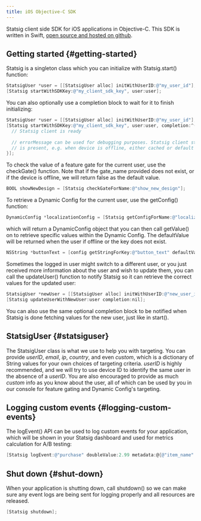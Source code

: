 ```yaml
---
title: iOS Objective-C SDK
---
```


Statsig client side SDK for iOS applications in Objective-C. This SDK is written in Swift, [open source and hosted on github](https://github.com/statsig-io/ios-sdk).

## Getting started {#getting-started}

Statsig is a singleton class which you can initialize with Statsig.start() function:

```objectivec
StatsigUser *user = [[StatsigUser alloc] initWithUserID:@"my_user_id"];
[Statsig startWithSDKKey:@"my_client_sdk_key", user:user];
```

You can also optionally use a completion block to wait for it to finish initializing:

```objectivec
StatsigUser *user = [[StatsigUser alloc] initWithUserID:@"my_user_id"];
[Statsig startWithSDKKey:@"my_client_sdk_key", user:user, completion:^(NSString * errorMessage) {
  // Statsig client is ready
  
  // errorMessage can be used for debugging purposes. Statsig client still functions when errorMessage
  // is present, e.g. when device is offline, either cached or default values will be returned by Statsig APIs.
}];
```

To check the value of a feature gate for the current user, use the checkGate() function. Note that if the gate_name provided does not exist,
or if the device is offline, we will return false as the default value.

```objectivec
BOOL showNewDesign = [Statsig checkGateForName:@"show_new_design"];
```

To retrieve a Dynamic Config for the current user, use the getConfig() function:

```objectivec
DynamicConfig *localizationConfig = [Statsig getConfigForName:@"localization_config"];
```

which will return a DynamicConfig object that you can then call getValue() on to retrieve specific values within the Dynamic Config. The
defaultValue will be returned when the user if offline or the key does not exist.

```objectivec
NSString *buttonText = [config getStringForKey:@"button_text" defaultValue:@""Check out""];
```

Sometimes the logged in user might switch to a different user, or you just received more information about the user and wish to update them,
you can call the updateUser() function to notify Statsig so it can retrieve the correct values for the updated user:

```objectivec
StatsigUser *newUser = [[StatsigUser alloc] initWithUserID:@"new_user_id" email:@"newUser@gmail.com" ip:nil country:@"US" custom:custom:@{@"is_new_user": @YES}];
[Statsig updateUserWithNewUser:user completion:nil];
```

You can also use the same optional completion block to be notified when Statsig is done fetching values for the new user, just like in start().

## StatsigUser {#statsiguser}

The StatsigUser class is what we use to help you with targeting. You can provide _userID_, _email_, _ip_, _country_, and even _custom_, which
is a dictionary of String values for your own choices of targeting criteria. _userID_ is highly recommended, and we will try to use device ID
to identify the same user in the absence of a _userID_. You are also encouraged to provide as much _custom_ info as you know about the
user, all of which can be used by you in our console for feature gating and Dynamic Config's targeting.

## Logging custom events {#logging-custom-events}

The logEvent() API can be used to log custom events for your application, which will be shown in your Statsig dashboard and used for
metrics calculation for A/B testing:

```objectivec
[Statsig logEvent:@"purchase" doubleValue:2.99 metadata:@{@"item_name" : @"remove_ads"}];
```

## Shut down {#shut-down}

When your application is shutting down, call shutdown() so we can make sure any event logs are being sent for logging properly and all resources are released.

```objectivec
[Statsig shutdown];
```
